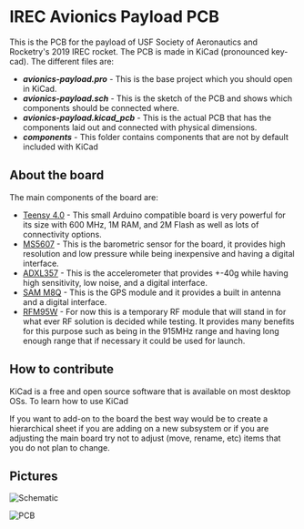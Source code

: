 # IREC Avionics Payload PCB

This is the PCB for the payload of USF Society of Aeronautics and Rocketry's 2019 IREC rocket. The PCB is made in KiCad (pronounced key-cad). The different files are:

* ***avionics-payload.pro*** - This is the base project which you should open in KiCad.
* ***avionics-payload.sch*** - This is the sketch of the PCB and shows which components should be connected where.
* ***avionics-payload.kicad_pcb*** - This is the actual PCB that has the components laid out and connected with physical dimensions.
* ***components*** - This folder contains components that are not by default included with KiCad

## About the board

The main components of the board are:

* [Teensy 4.0](https://www.pjrc.com/store/teensy40.html) - This small Arduino compatible board is very powerful for its size with 600 MHz, 1M RAM, and 2M Flash as well as lots of connectivity options.
* [MS5607](https://www.te.com/commerce/DocumentDelivery/DDEController?Action=showdoc&DocId=Data+Sheet%7FMS5607-02BA03%7FB2%7Fpdf%7FEnglish%7FENG_DS_MS5607-02BA03_B2.pdf%7FCAT-BLPS0035) - This is the barometric sensor for the board, it provides high resolution and low pressure while being inexpensive and having a digital interface.
* [ADXL357](https://www.analog.com/media/en/technical-documentation/data-sheets/ADXL356-357.pdf) - This is the accelerometer that provides +-40g while having high sensitivity, low noise, and a digital interface.
* [SAM M8Q](https://www.u-blox.com/sites/default/files/SAM-M8Q_DataSheet_%28UBX-16012619%29.pdf) - This is the GPS module and it provides a built in antenna and a digital interface.
* [RFM95W](https://cdn.sparkfun.com/assets/learn_tutorials/8/0/4/RFM95_96_97_98W.pdf) - For now this is a temporary RF module that will stand in for what ever RF solution is decided while testing. It provides many benefits for this purpose such as being in the 915MHz range and having long enough range that if necessary it could be used for launch.

## How to contribute

KiCad is a free and open source software that is available on most desktop OSs. To learn how to use KiCad

If you want to add-on to the board the best way would be to create a hierarchical sheet if you are adding on a new subsystem or if you are adjusting the main board try not to adjust (move, rename, etc) items that you do not plan to change.

## Pictures

![Schematic](https://raw.githubusercontent.com/usfsoar/irec-avionics-payload-pcb/master/avionics-payload-schematic.jpg)

![PCB](https://raw.githubusercontent.com/usfsoar/irec-avionics-payload-pcb/master/avionics-payload-pcb.jpg)
